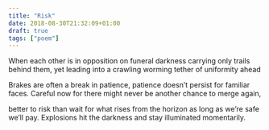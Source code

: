 ```yaml
---
title: "Risk"
date: 2018-08-30T21:32:09+01:00
draft: true
tags: ["poem"]
---
```

When each other is in opposition
on funeral darkness carrying
only trails behind them, yet
leading into a crawling worming
tether of uniformity ahead

Brakes are often a break in
patience, patience doesn’t persist for
familiar faces. Careful now
for there might never be 
another chance to merge again,

better to risk than wait for
what rises from the horizon as
long as we’re safe we’ll pay.
Explosions hit the darkness and
stay illuminated momentarily.
